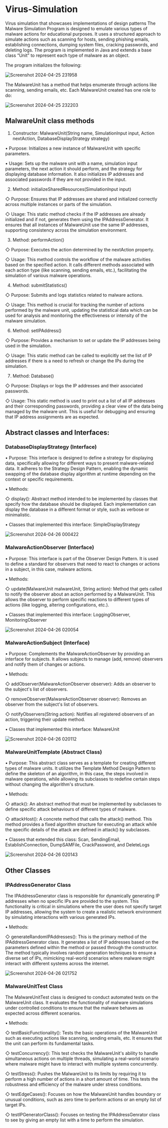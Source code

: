 # Virus-Simulation
Virus simulation that showcases implementations of design patterns
The Malware Simulation Program is designed to emulate various types of malware actions for educational purposes. It uses a structured approach to simulate actions such as scanning for hosts, sending phishing emails, establishing connections, dumping system files, cracking passwords, and deleting logs. The program is implemented in Java and extends a base class “Unit” to represent each type of malware as an object.

The program initializes the following:

![Screenshot 2024-04-25 231958](https://github.com/MuhiEddinTahhan/Virus-Simulation/assets/96084107/c26835b5-f9e2-4bab-983f-ee0ed4b055ca)


The MalwareUnit has a method that helps enumerate through actions like scanning, sending emails, etc. Each MalwareUnit created has one role to do:


![Screenshot 2024-04-25 232203](https://github.com/MuhiEddinTahhan/Virus-Simulation/assets/96084107/cc2cce85-2263-42d3-9d3e-ccfd9ef5cdae)


## MalwareUnit class methods


1. Constructor: MalwareUnit(String name, SimulationInput input, Action nextAction, DatabaseDisplayStrategy strategy)


• Purpose: Initializes a new instance of MalwareUnit with specific parameters.


• Usage: Sets up the malware unit with a name, simulation input parameters, the next action it should perform, and the strategy for displaying database information. It also initializes IP addresses and associated passwords if they are not provided in the input.


2. Method: initializeSharedResources(SimulationInput input)


◇ Purpose: Ensures that IP addresses are shared and initialized correctly across multiple instances or parts of the simulation.


◇ Usage: This static method checks if the IP addresses are already initialized and if not, generates them using the IPAddressGenerator. It ensures that all instances of MalwareUnit use the same IP addresses, supporting consistency across the simulation environment.


3. Method: performAction()


◇ Purpose: Executes the action determined by the nextAction property.


◇ Usage: This method controls the workflow of the malware activities based on the specified action. It calls different methods associated with each action type (like scanning, sending emails, etc.), facilitating the simulation of various malware operations.


4. Method: submitStatistics()
   

◇ Purpose: Submits and logs statistics related to malware actions.


◇ Usage: This method is crucial for tracking the number of actions performed by the malware unit, updating the statistical data which can be used for analysis and monitoring the effectiveness or intensity of the malware simulation.


6. Method: setIPAddress()


◇ Purpose: Provides a mechanism to set or update the IP addresses being used in the simulation.


◇ Usage: This static method can be called to explicitly set the list of IP addresses if there is a need to refresh or change the IPs during the simulation.


7. Method: Database()


◇ Purpose: Displays or logs the IP addresses and their associated passwords.


◇ Usage: This static method is used to print out a list of all IP addresses and their corresponding passwords, providing a clear view of the data being managed by the malware unit. This is useful for debugging and ensuring that IP address assignments are as expected.


## Abstract classes and Interfaces:


### DatabaseDisplayStrategy (Interface)

• Purpose: This interface is designed to define a strategy for displaying data, specifically allowing for different ways to present malware-related data. It adheres to the Strategy Design Pattern, enabling the dynamic swapping of the database display algorithm at runtime depending on the context or specific requirements.


• Methods:

◇ display(): Abstract method intended to be implemented by classes that specify how the database should be displayed. Each implementation can display the database in a different format or style, such as verbose or minimalistic.


• Classes that implemented this interface:  SimpleDisplayStrategy

![Screenshot 2024-04-26 000422](https://github.com/MuhiEddinTahhan/Virus-Simulation/assets/96084107/74aec8c0-0235-4d6f-a5d6-59ed2376f977)


### MalwareActionObserver (Interface)


• Purpose: This interface is part of the Observer Design Pattern. It is used to define a standard for observers that need to react to changes or actions in a subject, in this case, malware actions.


• Methods:

◇ update(MalwareUnit malwareUnit, String action): Method that gets called to notify the observer about an action performed by a MalwareUnit. This allows the observer to perform specific reactions to different types of actions (like logging, altering configurations, etc.).


• Classes that implemented this interface:  LoggingObserver, MonitoringObserver

![Screenshot 2024-04-26 020054](https://github.com/MuhiEddinTahhan/Virus-Simulation/assets/96084107/62c74adf-5521-402e-aa12-11e20f43cdf5)


### MalwareActionSubject (Interface)


• Purpose: Complements the MalwareActionObserver by providing an interface for subjects. It allows subjects to manage (add, remove) observers and notify them of changes or actions.


• Methods:

◇ addObserver(MalwareActionObserver observer): Adds an observer to the subject's list of observers.

◇ removeObserver(MalwareActionObserver observer): Removes an observer from the subject's list of observers.

◇ notifyObservers(String action): Notifies all registered observers of an action, triggering their update method.


• Classes that implemented this interface:  MalwareUnit


![Screenshot 2024-04-26 020112](https://github.com/MuhiEddinTahhan/Virus-Simulation/assets/96084107/43eaef97-4638-4218-9865-67356f8bb27d)


### MalwareUnitTemplate (Abstract Class)


• Purpose: This abstract class serves as a template for creating different types of malware units. It utilizes the Template Method Design Pattern to define the skeleton of an algorithm, in this case, the steps involved in malware operations, while allowing its subclasses to redefine certain steps without changing the algorithm's structure.


• Methods:

◇ attack(): An abstract method that must be implemented by subclasses to define specific attack behaviours of different types of malware.

◇ attackHost(): A concrete method that calls the attack() method. This method provides a fixed algorithm structure for executing an attack while the specific details of the attack are defined in attack() by subclasses.


• Classes that extended this class:  Scan, SendingEmail, EstablishConnection, DumpSAMFile, CrackPassword, and DeleteLogs

![Screenshot 2024-04-26 020143](https://github.com/MuhiEddinTahhan/Virus-Simulation/assets/96084107/3142b7f9-beb8-4ab4-aa48-c478bc87259b)

## Other Classes

### IPAddressGenerator Class 


The IPAddressGenerator class is responsible for dynamically generating IP addresses when no specific IPs are provided to the system. This functionality is critical in simulations where the user does not specify target IP addresses, allowing the system to create a realistic network environment by simulating interactions with various generated IPs.

• Methods:

◇ generateRandomIPAddresses(): This is the primary method of the IPAddressGenerator class. It generates a list of IP addresses based on the parameters defined within the method or passed through the constructor. The method typically involves random generation techniques to ensure a diverse set of IPs, mimicking real-world scenarios where malware might interact with different systems across the internet.

![Screenshot 2024-04-26 021752](https://github.com/MuhiEddinTahhan/Virus-Simulation/assets/96084107/201ab9b6-3c98-44ad-be64-589ea7d75f6c)


### MalwareUnitTest Class


The MalwareUnitTest class is designed to conduct automated tests on the MalwareUnit class. It evaluates the functionality of malware simulations under controlled conditions to ensure that the malware behaves as expected across different scenarios.


• Methods:

◇ testBasicFunctionality(): Tests the basic operations of the MalwareUnit such as executing actions like scanning, sending emails, etc. It ensures that the unit can perform its fundamental tasks.

◇ testConcurrency(): This test checks the MalwareUnit's ability to handle simultaneous actions on multiple threads, simulating a real-world scenario where malware might have to interact with multiple systems concurrently.

◇ testStress(): Pushes the MalwareUnit to its limits by requiring it to perform a high number of actions in a short amount of time. This tests the robustness and efficiency of the malware under stress conditions.

◇ testEdgeCases(): Focuses on how the MalwareUnit handles boundary or unusual conditions, such as zero time to perform actions or an empty list of target IPs.

◇ testIPGeneratorClass(): Focuses on testing the IPAddressGenrator class to see by giving an empty list with a time to perform the simulation.
